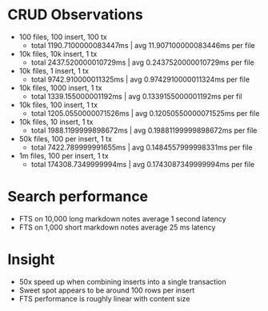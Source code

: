 # CRUD Observations

- 100 files, 100 insert, 100 tx
  - total 1190.7100000083447ms | avg 11.907100000083446ms per file
- 10k files, 10k insert, 1 tx
  - total 2437.520000010729ms | avg 0.2437520000010729ms per file
- 10k files, 1 insert, 1 tx
  - total 9742.910000011325ms | avg 0.9742910000011324ms per file
- 10k files, 1000 insert, 1 tx
  - total 1339.155000001192ms | avg 0.1339155000001192ms per fil
- 10k files, 100 insert, 1 tx
  - total 1205.0550000071526ms | avg 0.12050550000071525ms per file
- 10k files, 10 insert, 1 tx
  - total 1988.1199999898672ms | avg 0.19881199999898672ms per file
- 50k files, 100 per insert, 1 tx
  - total 7422.789999991655ms | avg 0.1484557999998331ms per file
- 1m files, 100 per insert, 1 tx
  - total 174308.7349999994ms | avg 0.1743087349999994ms per file

# Search performance

- FTS on 10,000 long markdown notes average 1 second latency
- FTS on 1,000 short markdown notes average 25 ms latency

# Insight

- 50x speed up when combining inserts into a single transaction
- Sweet spot appears to be around 100 rows per insert
- FTS performance is roughly linear with content size
